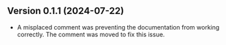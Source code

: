 ## Version 0.1.1 (2024-07-22)

- A misplaced comment was preventing the documentation from working correctly. The comment was moved to fix this issue.